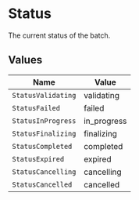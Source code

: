 # Status

The current status of the batch.


## Values

| Name               | Value              |
| ------------------ | ------------------ |
| `StatusValidating` | validating         |
| `StatusFailed`     | failed             |
| `StatusInProgress` | in_progress        |
| `StatusFinalizing` | finalizing         |
| `StatusCompleted`  | completed          |
| `StatusExpired`    | expired            |
| `StatusCancelling` | cancelling         |
| `StatusCancelled`  | cancelled          |
